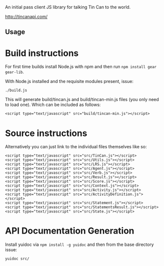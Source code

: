 An initial pass client JS library for talking Tin Can to the world.

http://tincanapi.com/

Usage
-----

Build instructions
==================

For first time builds install Node.js with npm and then run `npm install gear gear-lib`.

With Node.js installed and the requisite modules present, issue:

    ./build.js

This will generate build/tincan.js and build/tincan-min.js files (you only need to load one). Which can be included as follows:

    <script type="text/javascript" src="build/tincan-min.js"></script>

Source instructions
===================

Alternatively you can just link to the individual files themselves like so:

    <script type="text/javascript" src="src/TinCan.js"></script>
    <script type="text/javascript" src="src/Utils.js"></script>
    <script type="text/javascript" src="src/LRS.js"></script>
    <script type="text/javascript" src="src/Agent.js"></script>
    <script type="text/javascript" src="src/Verb.js"></script>
    <script type="text/javascript" src="src/Result.js"></script>
    <script type="text/javascript" src="src/Score.js"></script>
    <script type="text/javascript" src="src/Context.js"></script>
    <script type="text/javascript" src="src/Activity.js"></script>
    <script type="text/javascript" src="src/ActivityDefinition.js"></script>
    <script type="text/javascript" src="src/Statement.js"></script>
    <script type="text/javascript" src="src/StatementsResult.js"></script>
    <script type="text/javascript" src="src/State.js"></script>

API Documentation Generation
============================

Install yuidoc via `npm install -g yuidoc` and then from the base directory issue:

    yuidoc src/
